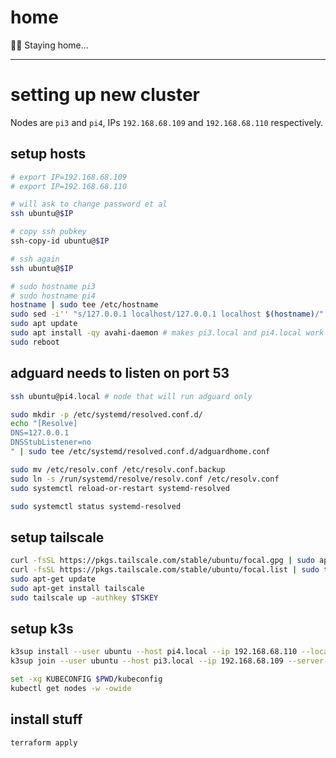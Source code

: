 # home

🚶‍♂️ Staying home...

---

# setting up new cluster

Nodes are `pi3` and `pi4`, IPs `192.168.68.109` and `192.168.68.110` respectively.

## setup hosts

```sh
# export IP=192.168.68.109
# export IP=192.168.68.110

# will ask to change password et al
ssh ubuntu@$IP

# copy ssh pubkey
ssh-copy-id ubuntu@$IP

# ssh again
ssh ubuntu@$IP

# sudo hostname pi3
# sudo hostname pi4
hostname | sudo tee /etc/hostname
sudo sed -i'' "s/127.0.0.1 localhost/127.0.0.1 localhost $(hostname)/" /etc/hosts
sudo apt update
sudo apt install -qy avahi-daemon # makes pi3.local and pi4.local work :)
sudo reboot
```

## adguard needs to listen on port 53

```sh
ssh ubuntu@pi4.local # node that will run adguard only

sudo mkdir -p /etc/systemd/resolved.conf.d/
echo "[Resolve]
DNS=127.0.0.1
DNSStubListener=no
" | sudo tee /etc/systemd/resolved.conf.d/adguardhome.conf

sudo mv /etc/resolv.conf /etc/resolv.conf.backup
sudo ln -s /run/systemd/resolve/resolv.conf /etc/resolv.conf
sudo systemctl reload-or-restart systemd-resolved

sudo systemctl status systemd-resolved
```

## setup tailscale

```sh
curl -fsSL https://pkgs.tailscale.com/stable/ubuntu/focal.gpg | sudo apt-key add -
curl -fsSL https://pkgs.tailscale.com/stable/ubuntu/focal.list | sudo tee /etc/apt/sources.list.d/tailscale.list
sudo apt-get update
sudo apt-get install tailscale
sudo tailscale up -authkey $TSKEY
```

## setup k3s

```sh
k3sup install --user ubuntu --host pi4.local --ip 192.168.68.110 --local-path kubeconfig --k3s-version v1.22.2+k3s1
k3sup join --user ubuntu --host pi3.local --ip 192.168.68.109 --server-ip 192.168.68.110 --k3s-version v1.22.2+k3s1

set -xg KUBECONFIG $PWD/kubeconfig
kubectl get nodes -w -owide
```

## install stuff

```
terraform apply
```
